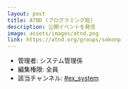```yaml
---
layout: post
title: ATND (プログラミング班)
description: 公開イベントを発信
image: assets/images/atnd.png
link: https://atnd.org/groups/sokonp
---
```


- 管理者: システム管理係
- 編集権限: 全員
- 該当チャンネル: [#ex_system](https://sokon.slack.com/messages/C4KPRMYSU/)